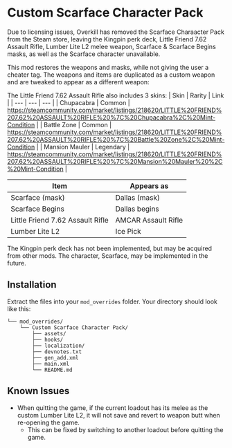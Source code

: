 
# Custom Scarface Character Pack
Due to licensing issues, Overkill has removed the Scarface Charaacter Pack from the Steam store, leaving the Kingpin perk deck, Little Friend 7.62 Assault Rifle, Lumber Lite L2 melee weapon, Scarface & Scarface Begins masks, as well as the Scarface character unavailable.

This mod restores the weapons and masks, while not giving the user a cheater tag. The weapons and items are duplicated as a custom weapon and are tweaked to appear as a different weapon:

The Little Friend 7.62 Assault Rifle also includes 3 skins:
| Skin | Rarity | Link |
| --- | --- | --- |
| Chupacabra | Common | https://steamcommunity.com/market/listings/218620/LITTLE%20FRIEND%207.62%20ASSAULT%20RIFLE%20%7C%20Chupacabra%2C%20Mint-Condition |
| Battle Zone | Common | https://steamcommunity.com/market/listings/218620/LITTLE%20FRIEND%207.62%20ASSAULT%20RIFLE%20%7C%20Battle%20Zone%2C%20Mint-Condition |
| Mansion Mauler | Legendary | https://steamcommunity.com/market/listings/218620/LITTLE%20FRIEND%207.62%20ASSAULT%20RIFLE%20%7C%20Mansion%20Mauler%20%2C%20Mint-Condition |

| Item | Appears as |
|---|---|
| Scarface (mask) | Dallas (mask) |
| Scarface Begins | Dallas begins |
| Little Friend 7.62 Assault Rifle | AMCAR Assault Rifle |
| Lumber Lite L2 | Ice Pick |

The Kingpin perk deck has not been implemented, but may be acquired from other mods. The character, Scarface, may be implemented in the future.
 

## Installation

Extract the files into your `mod_overrides` folder. Your directory should look like this:
```
└── mod_overrides/
	└── Custom Scarface Character Pack/
		├── assets/
		├── hooks/
		├── localization/
		├── devnotes.txt
		├── gen_add.xml
		├── main.xml
		└── README.md
```
## Known Issues
- When quitting the game, if the current loadout has its melee as the custom Lumber Lite L2, it will not save and revert to weapon butt when re-opening the game.
	- This can be fixed by switching to another loadout before quitting the game.